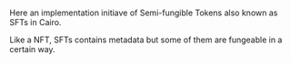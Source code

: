 ####

Here an implementation initiave of Semi-fungible Tokens also known as SFTs in Cairo.

Like a NFT, SFTs contains metadata but some of them are fungeable in a certain way.